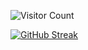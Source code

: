 ![Visitor Count](https://profile-counter.glitch.me/JiuBanA1/count.svg)

[![GitHub Streak](https://github-readme-streak-stats.herokuapp.com?user=JiuBanA1&hide_border=%E5%81%87)](https://git.io/streak-stats)
